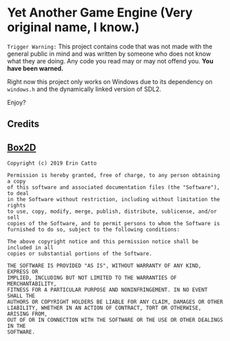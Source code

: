 # Yet Another Game Engine (Very original name, I know.)



`Trigger Warning:` 
This project contains code that was not made 
with the general public in mind and was written 
by someone who does not know what they are doing. 
Any code you read may or may not offend you. 
**You have been warned.**

Right now this project only works on Windows 
due to its dependency on `windows.h` and the 
dynamically linked version of SDL2.

Enjoy?


## Credits

[Box2D](https://github.com/erincatto/box2d)
--
```
Copyright (c) 2019 Erin Catto

Permission is hereby granted, free of charge, to any person obtaining a copy
of this software and associated documentation files (the "Software"), to deal
in the Software without restriction, including without limitation the rights
to use, copy, modify, merge, publish, distribute, sublicense, and/or sell
copies of the Software, and to permit persons to whom the Software is
furnished to do so, subject to the following conditions:

The above copyright notice and this permission notice shall be included in all
copies or substantial portions of the Software.

THE SOFTWARE IS PROVIDED "AS IS", WITHOUT WARRANTY OF ANY KIND, EXPRESS OR
IMPLIED, INCLUDING BUT NOT LIMITED TO THE WARRANTIES OF MERCHANTABILITY,
FITNESS FOR A PARTICULAR PURPOSE AND NONINFRINGEMENT. IN NO EVENT SHALL THE
AUTHORS OR COPYRIGHT HOLDERS BE LIABLE FOR ANY CLAIM, DAMAGES OR OTHER
LIABILITY, WHETHER IN AN ACTION OF CONTRACT, TORT OR OTHERWISE, ARISING FROM,
OUT OF OR IN CONNECTION WITH THE SOFTWARE OR THE USE OR OTHER DEALINGS IN THE
SOFTWARE.
```